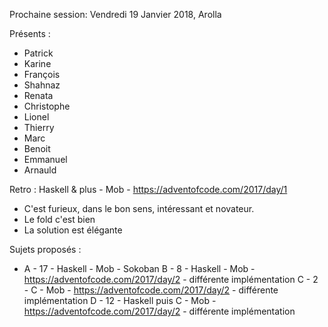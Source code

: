 Prochaine session: Vendredi 19 Janvier 2018, Arolla

Présents :
- Patrick
- Karine
- François
- Shahnaz
- Renata
- Christophe
- Lionel
- Thierry
- Marc
- Benoit
- Emmanuel
- Arnauld


Retro : Haskell & plus - Mob - https://adventofcode.com/2017/day/1
- C'est furieux, dans le bon sens, intéressant et novateur.
- Le fold c'est bien
- La solution est élégante



Sujets proposés :
* A - 17 - Haskell - Mob - Sokoban
B - 8 - Haskell - Mob - https://adventofcode.com/2017/day/2 - différente implémentation
C - 2 - C - Mob - https://adventofcode.com/2017/day/2 - différente implémentation
D - 12 - Haskell puis C - Mob - https://adventofcode.com/2017/day/2 - différente implémentation







